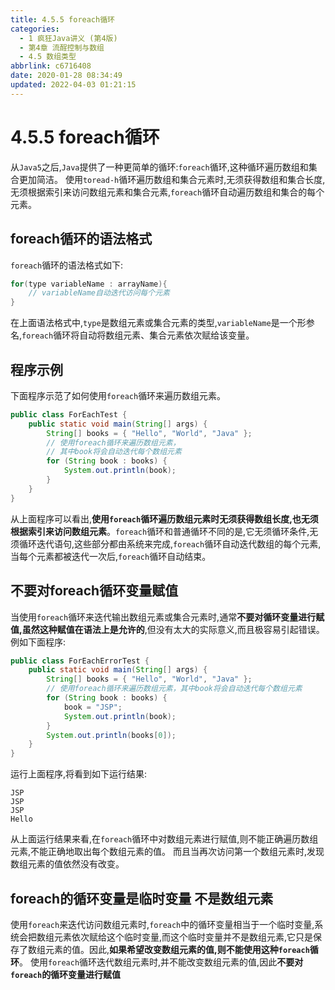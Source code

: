 ```yaml
---
title: 4.5.5 foreach循环
categories: 
  - 1 疯狂Java讲义 (第4版)
  - 第4章 流酲控制与数组
  - 4.5 数组类型
abbrlink: c6716408
date: 2020-01-28 08:34:49
updated: 2022-04-03 01:21:15
---
```

# 4.5.5 foreach循环
从`Java5`之后,`Java`提供了一种更简单的循环:`foreach`循环,这种循环遍历数组和集合更加简洁。
使用`toread-h`循环遍历数组和集合元素时,无须获得数组和集合长度,无须根据索引来访问数组元素和集合元素,`foreach`循环自动遍历数组和集合的每个元素。
## foreach循环的语法格式
`foreach`循环的语法格式如下:
```java
for(type variableName : arrayName){
    // variableName自动迭代访问每个元素
}
```
在上面语法格式中,`type`是数组元素或集合元素的类型,`variableName`是一个形参名,`foreach`循环将自动将数组元素、集合元素依次赋给该变量。
## 程序示例
下面程序示范了如何使用`foreach`循环来遍历数组元素。
```java
public class ForEachTest {
    public static void main(String[] args) {
        String[] books = { "Hello", "World", "Java" };
        // 使用foreach循环来遍历数组元素，
        // 其中book将会自动迭代每个数组元素
        for (String book : books) {
            System.out.println(book);
        }
    }
}
```
从上面程序可以看出,**使用`foreach`循环遍历数组元素时无须获得数组长度,也无须根据索引来访问数组元素**。`foreach`循环和普通循环不同的是,它无须循环条件,无须循环迭代语句,这些部分都由系统来完成,`foreach`循环自动迭代数组的每个元素,当每个元素都被迭代一次后,`foreach`循环自动结束。
## 不要对foreach循环变量赋值
当使用`foreach`循环来迭代输出数组元素或集合元素时,通常**不要对循环变量进行赋值,虽然这种赋值在语法上是允许的**,但没有太大的实际意义,而且极容易引起错误。
例如下面程序:
```java
public class ForEachErrorTest {
    public static void main(String[] args) {
        String[] books = { "Hello", "World", "Java" };
        // 使用foreach循环来遍历数组元素，其中book将会自动迭代每个数组元素
        for (String book : books) {
            book = "JSP";
            System.out.println(book);
        }
        System.out.println(books[0]);
    }
}
```
运行上面程序,将看到如下运行结果:
```
JSP
JSP
JSP
Hello
```
从上面运行结果来看,在`foreach`循环中对数组元素进行赋值,则不能正确遍历数组元素,不能正确地取出每个数组元素的值。
而且当再次访问第一个数组元素时,发现数组元素的值依然没有改变。
## foreach的循环变量是临时变量 不是数组元素
使用`foreach`来迭代访问数组元素时,`foreach`中的循环变量相当于一个临时变量,系统会把数组元素依次赋给这个临时变量,而这个临时变量并不是数组元素,它只是保存了数组元素的值。因此,**如果希望改变数组元素的值,则不能使用这种`foreach`循环**。
使用`foreach`循环迭代数组元素时,并不能改变数组元素的值,因此**不要对`foreach`的循环变量进行赋值**
